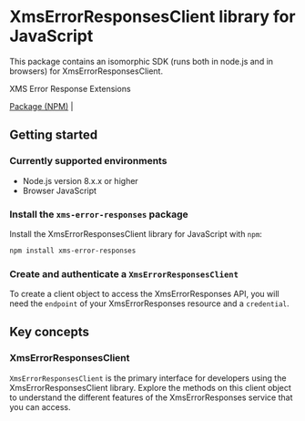 # XmsErrorResponsesClient library for JavaScript

This package contains an isomorphic SDK (runs both in node.js and in browsers) for XmsErrorResponsesClient.

XMS Error Response Extensions

[Package (NPM)](https://www.npmjs.com/package/xms-error-responses) |

## Getting started

### Currently supported environments

- Node.js version 8.x.x or higher
- Browser JavaScript


### Install the `xms-error-responses` package

Install the XmsErrorResponsesClient library for JavaScript with `npm`:

```bash
npm install xms-error-responses
```

### Create and authenticate a `XmsErrorResponsesClient`

To create a client object to access the XmsErrorResponses API, you will need the `endpoint` of your XmsErrorResponses resource and a `credential`.
## Key concepts

### XmsErrorResponsesClient

`XmsErrorResponsesClient` is the primary interface for developers using the XmsErrorResponsesClient library. Explore the methods on this client object to understand the different features of the XmsErrorResponses service that you can access.

